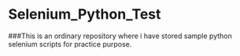 # Selenium_Python_Test
###This is an ordinary repository where i have stored sample python selenium scripts for practice purpose.
